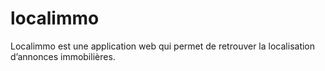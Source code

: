 # localimmo
Localimmo est une application web qui permet de retrouver la localisation d’annonces immobilières.
